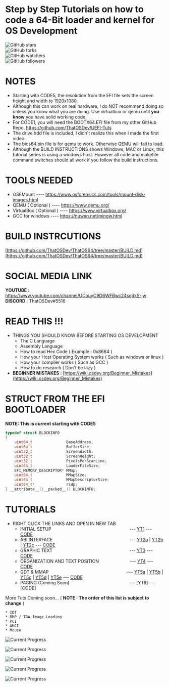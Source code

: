 # Step by Step Tutorials on how to code a 64-Bit loader and kernel for OS Development

![GitHub stars](https://img.shields.io/github/stars/ThatOSDev/ThatOS64?style=social)  
![GitHub forks](https://img.shields.io/github/forks/ThatOSDev/ThatOS64?style=social)  
![GitHub watchers](https://img.shields.io/github/watchers/ThatOSDev/ThatOS64?style=social)  
![GitHub followers](https://img.shields.io/github/followers/ThatOSDev?style=social)  

# NOTES  
- Starting with CODE5, the resolution from the EFI file sets the screen height and width to 1920x1080.
- Although this can work on real hardware, I do NOT recommend doing so unless you know what you are doing. Use virtualbox or qemu until **you know** you have solid working code.
- For CODE1, you will need the BOOTX64.EFI file from my other GitHub Repo. https://github.com/ThatOSDev/UEFI-Tuts  
- The drive.hdd file is included, I didn't realize this when I made the first video.  
- The bios64.bin file is for qemu to work. Otherwise QEMU will fail to load.  
- Although the BUILD INSTRUCTIONS shows Windows, MAC or Linux, this tutorial series is using a windows host. However all code and makefile command switches should all work if you follow the build instructions.  

# TOOLS NEEDED  
- OSFMount ---- https://www.osforensics.com/tools/mount-disk-images.html  
- QEMU ( Optional ) ---- https://www.qemu.org/  
- VirtualBox ( Optional ) ---- https://www.virtualbox.org/  
- GCC for windows ---- https://nuwen.net/mingw.html  

# BUILD INSTRCUTIONS  
[https://github.com/ThatOSDev/ThatOS64/tree/master/BUILD.md](https://github.com/ThatOSDev/ThatOS64/tree/master/BUILD.md)  

# SOCIAL MEDIA LINK
**YOUTUBE** : https://www.youtube.com/channel/UCouyC9D6WFBwc24sqdkS-jw  
**DISCORD** : ThatOSDev#5516  

# READ THIS !!!
- THINGS YOU SHOULD KNOW BEFORE STARTING OS DEVELOPMENT  
    - The C Language  
    - Assembly Language  
    - How to read Hex Code ( Example : 0x8664 )  
    - How your Host Operating System works ( Such as windows or linux )  
    - How your compiler works ( Such as GCC )  
    - How to do research ( Don't be lazy )  
- **BEGINNER MISTAKES** : [https://wiki.osdev.org/Beginner_Mistakes](https://wiki.osdev.org/Beginner_Mistakes)  


# STRUCT FROM THE EFI BOOTLOADER
**NOTE: This is current starting with CODE5**  
```c
typedef struct BLOCKINFO
{
    uint64_t               BaseAddress;
    uint64_t               BufferSize;
    uint32_t               ScreenWidth;
    uint32_t               ScreenHeight;
    uint32_t               PixelsPerScanLine;
    uint64_t               LoaderFileSize;
    EFI_MEMORY_DESCRIPTOR* MMap;
    uint64_t               MMapSize;
    uint64_t               MMapDescriptorSize;
    uint64_t*              rsdp;
} __attribute__((__packed__)) BLOCKINFO;
```
  
# TUTORIALS
- RIGHT CLICK THE LINKS AND OPEN IN NEW TAB  
	- INITIAL SETUP &nbsp;&nbsp; &nbsp; &nbsp; &nbsp; &nbsp; &nbsp; &nbsp; &nbsp; &nbsp; &nbsp; &nbsp; &nbsp; &nbsp; &nbsp; &nbsp;&nbsp; &nbsp; &nbsp; &nbsp; &nbsp; &nbsp; &nbsp; &nbsp; &nbsp; &nbsp; &nbsp; &nbsp; &nbsp; &nbsp; &nbsp; &nbsp; --- [YT1](https://www.youtube.com/watch?v=WCFEEboRHNg)  ---  [CODE](https://github.com/ThatOSDev/ThatOS64/tree/master/src/code1)  
	- ABI INTERFACE &nbsp; &nbsp; &nbsp; &nbsp; &nbsp; &nbsp; &nbsp; &nbsp; &nbsp; &nbsp; &nbsp;&nbsp; &nbsp; &nbsp; &nbsp; &nbsp; &nbsp; &nbsp; &nbsp; &nbsp; &nbsp; &nbsp; &nbsp; &nbsp; &nbsp; &nbsp; &nbsp; &nbsp; &nbsp; &nbsp; &nbsp; --- [YT2a](https://www.youtube.com/watch?v=T7iXp1UwaiA) | [YT2b](https://www.youtube.com/watch?v=zkCHrM-B0Ig) | [YT2c](https://www.youtube.com/watch?v=eUOr01eVGVM) ---  [CODE](https://github.com/ThatOSDev/ThatOS64/tree/master/src/code2)  
	- GRAPHIC TEXT &nbsp;&nbsp; &nbsp; &nbsp; &nbsp;&nbsp; &nbsp; &nbsp; &nbsp; &nbsp; &nbsp; &nbsp;&nbsp; &nbsp; &nbsp; &nbsp; &nbsp; &nbsp; &nbsp; &nbsp; &nbsp; &nbsp; &nbsp; &nbsp; &nbsp; &nbsp; &nbsp; &nbsp; &nbsp; &nbsp; &nbsp; &nbsp; --- [YT3](https://www.youtube.com/watch?v=9d7TWvGsbts) ---  [CODE](https://github.com/ThatOSDev/ThatOS64/tree/master/src/code3)   
	- ORGANIZATION AND TEXT POSITION &nbsp; &nbsp; &nbsp; &nbsp; &nbsp; &nbsp; &nbsp; &nbsp; &nbsp; &nbsp; &nbsp; &nbsp; --- [YT4](https://www.youtube.com/watch?v=wa75ifmBmro) ---  [CODE](https://github.com/ThatOSDev/ThatOS64/tree/master/src/code4)  
	- GDT & MMAP &nbsp; &nbsp; &nbsp; &nbsp; &nbsp; &nbsp; &nbsp; &nbsp; &nbsp; &nbsp; &nbsp; &nbsp; &nbsp; &nbsp; &nbsp; &nbsp; &nbsp; &nbsp; &nbsp; &nbsp; &nbsp; &nbsp; &nbsp; &nbsp; &nbsp; &nbsp; &nbsp; &nbsp; &nbsp; &nbsp; &nbsp; --- [YT5a](https://www.youtube.com/watch?v=o6Z67fHswd4) | [YT5b](https://www.youtube.com/watch?v=gsH_UHQ0DyI) | [YT5c](https://www.youtube.com/watch?v=k9dp54Mh0Ew) | [YT5d](https://www.youtube.com/watch?v=QDg10w5EvJk) | [YT5e](https://www.youtube.com/watch?v=GfD7AHW4xe4) ---  [CODE](https://github.com/ThatOSDev/ThatOS64/tree/master/src/code5)  
	- PAGING (Coming Soon) &nbsp;&nbsp; &nbsp; &nbsp; &nbsp; &nbsp; &nbsp; &nbsp; &nbsp; &nbsp; &nbsp; &nbsp; &nbsp; &nbsp; &nbsp; &nbsp; &nbsp; &nbsp; &nbsp; &nbsp; &nbsp; &nbsp; &nbsp; &nbsp; --- [YT6] ---  [CODE]  


More Tuts Coming soon... ( **NOTE : The order of this list is subject to change** )  

	* IDT
	* BMP / TGA Image Loading 
	* PCI  
	* AHCI  
	* Mouse  


![Current Progress](progress1.png)  

![Current Progress](progress2.png)  

![Current Progress](progress3.png)  

![Current Progress](progress4.png)  

![Current Progress](progress5.png)  
 
